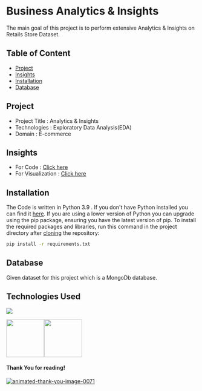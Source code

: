 
# Business Analytics & Insights
The main goal of this project is to perform extensive Analytics & Insights on Retails Store Dataset.  

## Table of Content
  * [Project](#project)
  * [Insights](#insights)
  * [Installation](#installation)
  * [Database](#database)

## Project
* Project Title : Analytics & Insights
* Technologies : Exploratory Data Analysis(EDA)
* Domain : E-commerce

## Insights
* For Code : [Click here](https://drive.google.com/file/d/1ZJZWfwt0OPJ6AdhuXBBkAI8QhQuAR51C/view?usp=sharing)
* For Visualization : [Click here](https://public.tableau.com/app/profile/vaishno.kumar/viz/ZomatoBangloreBusinessInsights/Dashboard1)


## Installation
The Code is written in Python 3.9 . If you don't have Python installed you can find it [here](https://www.python.org/downloads/). If you are using a lower version of Python you can upgrade using the pip package, ensuring you have the latest version of pip. To install the required packages and libraries, run this command in the project directory after [cloning](https://www.howtogeek.com/451360/how-to-clone-a-github-repository/) the repository:
```bash
pip install -r requirements.txt
```

## Database 
Given dataset for this project which is a MongoDb database.


## Technologies Used

![](https://forthebadge.com/images/badges/made-with-python.svg)



[<img target="_blank" src="https://www.opc-router.de/wp-content/uploads/2021/03/mongodb_thumbnail.png" width=100>](https://www.mongodb.com/)[<img target="_blank" src="https://img.icons8.com/color/48/000000/tableau-software.png" width=100>](https://www.tableau.com/)

#### Thank You for reading!
<a href="https://www.animatedimages.org/cat-thank-you-466.htm"><img src="https://www.animatedimages.org/data/media/466/animated-thank-you-image-0071.gif" border="0" alt="animated-thank-you-image-0071" /></a>
